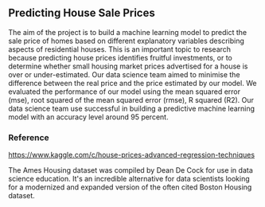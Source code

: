 ## Predicting House Sale Prices
The aim of the project is to build a machine learning model to predict the sale price of homes based on different explanatory variables describing aspects of residential houses.
This is an important topic to research because predicting house prices identifies fruitful investments, or to determine whether small housing market prices advertised for a house is over or under-estimated. Our data science team aimed to minimise the difference between the real price and the price estimated by our model. We evaluated the performance of our model using the mean squared error (mse), root squared of the mean squared error (rmse), R squared (R2). Our data science team use successful in building a predictive machine learning model with an accuracy level around 95 percent. 

### Reference 

https://www.kaggle.com/c/house-prices-advanced-regression-techniques

The Ames Housing dataset was compiled by Dean De Cock for use in data science education. It's an incredible alternative for data scientists looking for a modernized and expanded version of the often cited Boston Housing dataset. 
